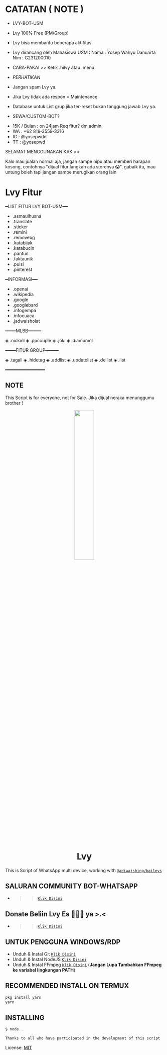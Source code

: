 # CATATAN ( NOTE )
* LVY-BOT-USM
* Lvy 100% Free (PM/Group)
* Lvy bisa membantu beberapa aktifitas.
* Lvy dirancang oleh Mahasiswa USM : Nama : Yosep Wahyu Danuarta Nim : G231200010

* CARA-PAKAI >> Ketik .hilvy atau .menu

* *PERHATIKAN*
* Jangan spam Lvy ya.
* Jika Lvy tidak ada respon = Maintenance
* Database untuk List grup jika ter-reset bukan tanggung jawab Lvy ya.

* SEWA/CUSTOM-BOT?
- 15K / Bulan : on 24jam Req fitur? dm admin
- WA : ‪+62 819‑3559‑3316‬
- IG : @yosepwdd
- TT : @yosepwd

SELAMAT MENGGUNAKAN KAK ><

Kalo mau jualan normal aja, jangan sampe nipu atau memberi harapan kosong, contohnya "dijual fitur langkah ada storenya 😱", gabaik itu, mau untung boleh tapi jangan sampe merugikan orang lain 


# Lvy Fitur
━LIST FITUR LVY BOT-USM━━

- .asmaulhusna
- .translate
- .sticker
- .remini
- .removebg
- .katabijak
- .katabucin
- .pantun
- .faktaunik
- .puisi
- .pinterest

━INFORMASI━━

- .openai
- .wikipedia
- .google
- .googlebard
- .infogempa
- .infocuaca
- .jadwalsholat

━━━━MLBB━━━━━

◈ .nickml
◈ .ppcouple
◈ .joki
◈ .diamonml

━━━━FITUR GROUP━━━━━

◈ .tagall 
◈ .hidetag 
◈ .addlist 
◈ .updatelist 
◈ .dellist 
◈ .list

━━━━━━━━━━━━━━━

## NOTE
This Script is for everyone, not for Sale. Jika dijual neraka menunggumu brother !

<p align="center">
	<img src="https://telegra.ph/file/e8211634b57e34e532113.jpg" width="35%" style="margin-left: auto;margin-right: auto;display: block;">
</p>
<h1 align="center">Lvy</h1>

This is Script of WhatsApp multi device, working with [`@adiwajshing/baileys`](https://github.com/adiwajshing/baileys)

## SALURAN COMMUNITY BOT-WHATSAPP
* >> [`Klik Disini`](https://whatsapp.com/channel/0029VaIZqLT3GJOqN5NQ0B2Y)

## Donate  Beliin Lvy Es 🍨🍧🍦 ya >.<
* >> [`Klik Disini`](https://trakteer.id/lvy-npc/tip)

## UNTUK PENGGUNA WINDOWS/RDP

* Unduh & Instal Git [`Klik Disini`](https://git-scm.com/downloads)
* Unduh & Instal NodeJS [`Klik Disini`](https://nodejs.org/en/download)
* Unduh & Instal FFmpeg [`Klik Disini`](https://ffmpeg.org/download.html) (**Jangan Lupa Tambahkan FFmpeg ke variabel lingkungan PATH**)



## RECOMMENDED INSTALL ON TERMUX

```bash
pkg install yarn
yarn
```

## INSTALLING
```bash
$ node .
```


```Thanks to all who have participated in the development of this script```


License: [MIT](https://en.wikipedia.org/wiki/MIT_License)

